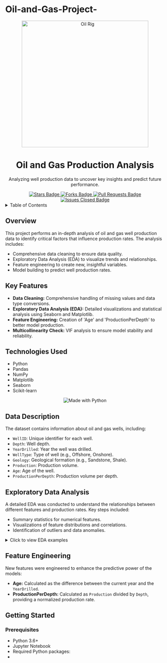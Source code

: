 # Oil-and-Gas-Project-
<div align="center">

  <img src="https://miro.medium.com/v2/resize:fit:1400/1*mkSvMkBzX9oQfnB9-w-45w.png" alt="Oil Rig" width="400">

  <h1>Oil and Gas Production Analysis </h1>

  <p>
    Analyzing well production data to uncover key insights and predict future performance.
  </p>

  <a href="https://github.com/saikat912/Oil-and-Gas-project-">
    <img src="https://img.shields.io/github/stars/your-username/Oil-Gas-Project-?style=social" alt="Stars Badge"/>
  </a>
  <a href="https://github.com/saikat912/oil-Gas-project/network/members">
    <img src="https://img.shields.io/github/forks/saikat912/Oil-and-Gas-project-?style=social" alt="Forks Badge"/>
  </a>
  <a href="https://github.com/saikat912/Oil-and-Gas-project-/pulls">
    <img src="https://img.shields.io/github/issues/your-username/your-repo-name" alt="Pull Requests Badge"/>
  </a>
  <a href="https://github.com/saikat912/Oil-and-Gas-project-/issues">
    <img src="https://img.shields.io/github/issues-closed/saikat912/Oil-and-Gas-project-" alt="Issues Closed Badge"/>
  </a>

</div>

<!-- TABLE OF CONTENTS -->
<details>
  <summary>Table of Contents</summary>
  <ol>
    <li><a href="#overview">Overview</a></li>
    <li><a href="#key-features">Key Features</a></li>
    <li><a href="#technologies-used">Technologies Used</a></li>
    <li><a href="#data-description">Data Description</a></li>
    <li><a href="#exploratory-data-analysis">Exploratory Data Analysis</a></li>
    <li><a href="#feature-engineering">Feature Engineering</a></li>
    <li><a href="#getting-started">Getting Started</a>
      <ul>
        <li><a href="#prerequisites">Prerequisites</a></li>
        <li><a href="#installation">Installation</a></li>
      </ul>
    </li>
    <li><a href="#usage">Usage</a></li>
    <li><a href="#contributing">Contributing</a></li>
    <li><a href="#license">License</a></li>
  </ol>
</details>

## Overview
This project performs an in-depth analysis of oil and gas well production data to identify critical factors that influence production rates. The analysis includes:
- Comprehensive data cleaning to ensure data quality.
- Exploratory Data Analysis (EDA) to visualize trends and relationships.
- Feature engineering to create new, insightful variables.
- Model building to predict well production rates.

## Key Features
- **Data Cleaning:** Comprehensive handling of missing values and data type conversions.
- **Exploratory Data Analysis (EDA):** Detailed visualizations and statistical analysis using Seaborn and Matplotlib.
- **Feature Engineering:** Creation of 'Age' and 'ProductionPerDepth' to better model production.
- **Multicollinearity Check:** VIF analysis to ensure model stability and reliability.

## Technologies Used
- Python
- Pandas
- NumPy
- Matplotlib
- Seaborn
- Scikit-learn

<p align="center">
  <img src="https://forthebadge.com/images/badges/made-with-python.svg" alt="Made with Python">
</p>

## Data Description
The dataset contains information about oil and gas wells, including:
- `WellID`: Unique identifier for each well.
- `Depth`: Well depth.
- `YearDrilled`: Year the well was drilled.
- `WellType`: Type of well (e.g., Offshore, Onshore).
- `Geology`: Geological formation (e.g., Sandstone, Shale).
- `Production`: Production volume.
- `Age`: Age of the well.
- `ProductionPerDepth`: Production volume per depth.

## Exploratory Data Analysis
A detailed EDA was conducted to understand the relationships between different features and production rates. Key steps included:
- Summary statistics for numerical features.
- Visualizations of feature distributions and correlations.
- Identification of outliers and data anomalies.

<details>
  <summary>Click to view EDA examples</summary>
  <img src="url_to_your_eda_visualization_1" alt="EDA Visualization 1" width="400">
  <img src="url_to_your_eda_visualization_2" alt="EDA Visualization 2" width="400">
</details>

## Feature Engineering
New features were engineered to enhance the predictive power of the models:
- **Age:** Calculated as the difference between the current year and the `YearDrilled`.
- **ProductionPerDepth:** Calculated as `Production` divided by `Depth`, providing a normalized production rate.

## Getting Started

### Prerequisites
- Python 3.6+
- Jupyter Notebook
- Required Python packages:
- 
